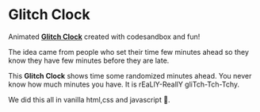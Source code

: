 
# Glitch Clock

Animated [**Glitch Clock**](https://6sexvh.csb.app/) created with codesandbox and fun! 

The idea came from people who set their time few minutes ahead so they know they have few minutes before they are late. 

This **Glitch Clock** shows time some randomized minutes ahead. You never know how much minutes you have. It is rEaLlY-ReallY gliTch-Tch-Tchy.

We did this all in vanilla html,css and javascript 🍦.
